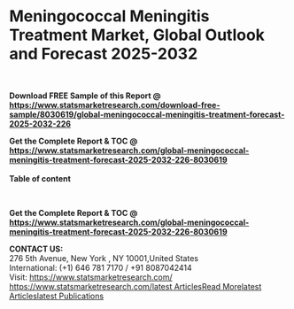 <h1>Meningococcal Meningitis Treatment Market, Global Outlook and Forecast 2025-2032</h1><br/><p><strong>Download FREE Sample of this Report @ <a href="https://www.statsmarketresearch.com/download-free-sample/8030619/global-meningococcal-meningitis-treatment-forecast-2025-2032-226">https://www.statsmarketresearch.com/download-free-sample/8030619/global-meningococcal-meningitis-treatment-forecast-2025-2032-226</a></strong></p><div><b>Get the Complete Report & TOC @ <a href="https://www.statsmarketresearch.com/global-meningococcal-meningitis-treatment-forecast-2025-2032-226-8030619">https://www.statsmarketresearch.com/global-meningococcal-meningitis-treatment-forecast-2025-2032-226-8030619</a></b></div><br><b>Table of content</b><p><br><div><b>Get the Complete Report & TOC @ <a href="https://www.statsmarketresearch.com/global-meningococcal-meningitis-treatment-forecast-2025-2032-226-8030619">https://www.statsmarketresearch.com/global-meningococcal-meningitis-treatment-forecast-2025-2032-226-8030619</a></b></div></p> <b>CONTACT US:</b><br>276 5th Avenue, New York , NY 10001,United States<br>International: (+1) 646 781 7170 / +91 8087042414<br>Visit: <a href="https://www.statsmarketresearch.com/">https://www.statsmarketresearch.com/</a><br><a href="https://gyeongbokgung.com">https://www.statsmarketresearch.com/</a><a href="https://hallyeomaritime.com">latest Articles</a><a href="https://jingwansa.com">Read More</a><a href=https://nguoiviet.jp/">latest Articles</a><a href="https://www.intelmarketresearch.com/">latest Publications</a>